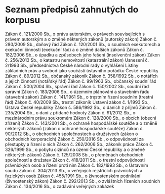 # Seznam předpisů zahnutých do korpusu
Zákon č. 121/2000 Sb., o právu autorském, o právech souvisejících s právem autorským a o změně některých zákonů (autorský zákon)
Zákon č. 280/2009 Sb., daňový řád
Zákon č. 120/2001 Sb., o soudních exekutorech a exekuční činnosti (exekuční řád) a o změně dalších zákonů
Zákon č. 182/2006 Sb., o úpadku a způsobech jeho řešení (insolvenční zákon)
Zákon č. 256/2013 Sb., o katastru nemovitostí (katastrální zákon)
Usnesení č. 2/1993 Sb., předsednictva České národní rady o vyhlášení Listiny základních práv a svobod jako součástí ústavního pořádku České republiky
Zákon č. 89/2012 Sb., občanský zákoník
Zákon č. 358/1992 Sb., o notářích a jejich činnosti (notářský řád)
Zákon č. 99/1963 Sb., občanský soudní řád
Zákon č. 500/2004 Sb., správní řád
Zákon č. 150/2002 Sb., soudní řád správní
Zákon č. 183/2006 Sb., o územním plánování a stavebním řádu (stavební zákon)
Zákon č. 141/1961 Sb., o trestním řízení soudním (trestní řád)
Zákon č. 40/2009 Sb., trestní zákoník
Ústavní zákon č. 1/1993 Sb., Ústava České republiky
Zákon č. 586/1992 Sb., o daních z příjmů
Zákon č. 235/2004 Sb., o dani z přidané hodnoty
Zákon č. 91/2012 Sb., o mezinárodním právu soukromém
Zákon č. 128/2000 Sb., o obcích (obecní zřízení)
Zákon č. 143/2001 Sb., o ochraně hospodářské soutěže a o změně některých zákonů (zákon o ochraně hospodářské soutěže)
Zákon č. 90/2012 Sb., o obchodních společnostech a družstvech (zákon o obchodních korporacích)
Zákon č. 250/2016 Sb., o odpovědnosti za přestupky a řízení o nich
Zákon č. 262/2006 Sb., zákoník práce
Zákon č. 326/1999 Sb., o pobytu cizinců na území České republiky a o změně některých zákonů
Zákon č. 125/2008 Sb., o přeměnách obchodních společností a družstev
Zákon č. 418/2011 Sb., o trestní odpovědnosti právnických osob a řízení proti nim
Zákon č. 182/1993 Sb., o Ústavním soudu
Zákon č. 304/2013 Sb., o veřejných rejstřících právnických a fyzických osob
Zákon č. 455/1991 Sb., o živnostenském podnikání (živnostenský zákon)
Zákon č. 292/2013 Sb., o zvláštních řízeních soudních
Zákon č. 134/2016 Sb., o zadávání veřejných zakázek
